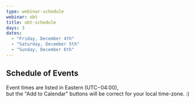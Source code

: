 ```yaml
---
type: webinar-schedule
webinar: obt
title: obt-schedule
days: 3
dates:
  - "Friday, December 4th"
  - "Saturday, December 5th"
  - "Sunday, December 6th"
---
```


## <span class="emphasized-header">Schedule of Events</span>

Event times are listed in Eastern (UTC−04:00),<br>
but the "Add to Calendar" buttons will be correct for your local time-zone. :)

<script type="text/javascript">(function () {
  if (window.addtocalendar)if(typeof window.addtocalendar.start == "function")return;
  if (window.ifaddtocalendar == undefined) { window.ifaddtocalendar = 1;
    var d = document, s = d.createElement('script'), g = 'getElementsByTagName';
    s.type = 'text/javascript';s.charset = 'UTF-8';s.async = true;
    s.src = ('https:' == window.location.protocol ? 'https' : 'http')+'://addtocalendar.com/atc/1.5/atc.min.js';
    var h = d[g]('body')[0];h.appendChild(s); }})();
</script>
